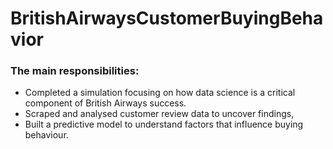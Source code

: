 # BritishAirwaysCustomerBuyingBehavior

### The main responsibilities:

 - Completed a simulation focusing on how data science is a critical component
   of British Airways success.
 - Scraped and analysed customer review data to uncover findings,
 - Built a predictive model to understand factors that influence buying
   behaviour.
